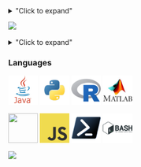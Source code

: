 <details>
<summary>"Click to expand"</summary>
  
>consectetur adipiscing elit, sed do eiusmod tempor incididunt ut labore et dolore magna aliqua. Ut enim ad minim veniam, quis nostrud exercitation ullamco laboris nisi ut aliquip ex ea commodo consequat. Duis aute irure dolor in reprehenderit in voluptate velit esse cillum dolore eu fugiat nulla pariatur. Excepteur sint occaecat cupidatat non proident, sunt in culpa qui officia deserunt mollit anim id est laborum.
</details>
<p align="left"><img src="https://raw.githubusercontent.com/michaelGRU/michaelGRU/main/gapminder.gif"></p>

<details>
<summary>"Click to expand"</summary>

```r
library(gapminder)
library(gganimate)
library(ggplot2)
## standard ggplot2
ggplot(gapminder, aes(gdpPercap, lifeExp, size = pop, colour = country)) +
  geom_point(alpha = 0.7, show.legend = FALSE) +
  scale_colour_manual(values = country_colors) +
  scale_size(range = c(2, 12)) +
  scale_x_log10() +
  # Here comes the gganimate specific bits
  labs(title = 'Year: {frame_time}', x = 'GDP per capita', y = 'life expectancy') +
  transition_time(year) +
  ease_aes('linear')

```

</details>

### Languages 
<p align='left'>
  <code><img height="60" width="60" src="https://raw.githubusercontent.com/recklessn00b/recklessn00b/main/java.PNG"></code>
 <code><img height="60" width="60" src="https://raw.githubusercontent.com/github/explore/80688e429a7d4ef2fca1e82350fe8e3517d3494d/topics/python/python.png"></code>
 <code><img height="60" width="60" src="https://raw.githubusercontent.com/github/explore/80688e429a7d4ef2fca1e82350fe8e3517d3494d/topics/r/r.png"></code>
   <code><img height="60" width="60" src="https://raw.githubusercontent.com/github/explore/80688e429a7d4ef2fca1e82350fe8e3517d3494d/topics/matlab/matlab.png"></code>
 
 <code><img height="60" width="60" src="https://camo.githubusercontent.com/921feef2c4a66db28e70f982bbfea8f22e6e75f1d3818b1af8cca5cd62c361ff/68747470733a2f2f7777772e7a656c75736c7567692e72752f75706c6f61642f6e6577732f7465726d7332303139313131352d312e706e67"></code>
  <code><img height="60" width="60" src="https://raw.githubusercontent.com/github/explore/80688e429a7d4ef2fca1e82350fe8e3517d3494d/topics/javascript/javascript.png"></code>
 <code><img height="60" width="60" src="https://raw.githubusercontent.com/github/explore/80688e429a7d4ef2fca1e82350fe8e3517d3494d/topics/powershell/powershell.png"></code>
 <code><img height="60" width="60" src="https://raw.githubusercontent.com/github/explore/80688e429a7d4ef2fca1e82350fe8e3517d3494d/topics/bash/bash.png"></code>

 </p>

<p align="left"><img src="https://github-readme-stats.vercel.app/api/top-langs?username=michaelgru&bg_color=282923&title_color=A6E22E&text_color=66D9EF"></p>

